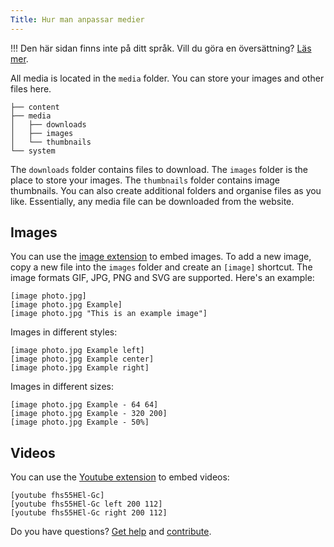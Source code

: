 ```yaml
---
Title: Hur man anpassar medier
---
```

!!! Den här sidan finns inte på ditt språk. Vill du göra en översättning? [Läs mer](/sv/yellow/help/contributing-guidelines).

All media is located in the `media` folder. You can store your images and other files here.

    ├── content
    ├── media
    │   ├── downloads
    │   ├── images
    │   └── thumbnails
    └── system

The `downloads` folder contains files to download. The `images` folder is the place to store your images. The `thumbnails` folder contains image thumbnails. You can also create additional folders and organise files as you like. Essentially, any media file can be downloaded from the website.

## Images

You can use the [image extension](https://github.com/datenstrom/yellow-extensions/tree/master/source/image) to embed images. To add a new image, copy a new file into the `images` folder and create an `[image]` shortcut. The image formats GIF, JPG, PNG and SVG are supported. Here's an example:

    [image photo.jpg]
    [image photo.jpg Example]
    [image photo.jpg "This is an example image"]

Images in different styles:

    [image photo.jpg Example left]
    [image photo.jpg Example center]
    [image photo.jpg Example right]

Images in different sizes:

    [image photo.jpg Example - 64 64]
    [image photo.jpg Example - 320 200]
    [image photo.jpg Example - 50%]

## Videos

You can use the [Youtube extension](https://github.com/datenstrom/yellow-extensions/tree/master/source/youtube) to embed videos:

    [youtube fhs55HEl-Gc]
    [youtube fhs55HEl-Gc left 200 112]
    [youtube fhs55HEl-Gc right 200 112]

Do you have questions? [Get help](.) and [contribute](contributing-guidelines).
